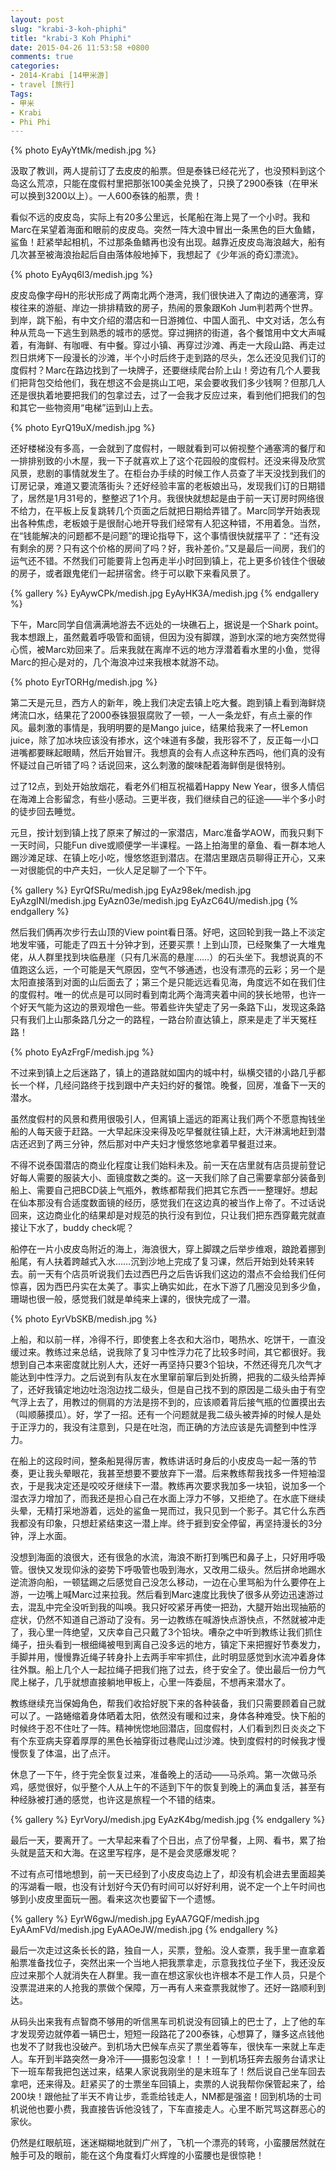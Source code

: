 ```yaml
---
layout: post
slug: "krabi-3-koh-phiphi"
title: "krabi-3 Koh Phiphi"
date: 2015-04-26 11:53:58 +0800
comments: true
categories:
- 2014-Krabi [14甲米游]
- travel [旅行]
Tags:
- 甲米
- Krabi
- Phi Phi
---
```


{% photo EyAyYtMk/medish.jpg %}

汲取了教训，两人提前订了去皮皮的船票。但是泰铢已经花光了，也没预料到这个岛这么荒凉，只能在度假村里把那张100美金兑换了，只换了2900泰铢（在甲米可以换到3200以上）。一人600泰铢的船票，贵！

看似不远的皮皮岛，实际上有20多公里远，长尾船在海上晃了一个小时。我和Marc在呆望着海面和眼前的皮皮岛。突然一阵大浪中冒出一条黑色的巨大鱼鳍，鲨鱼！赶紧举起相机，不过那条鱼鳍再也没有出现。越靠近皮皮岛海浪越大，船有几次甚至被海浪抬起后自由落体般地掉下，我想起了《少年派的奇幻漂流》。

<!-- more -->

{% photo EyAyq6l3/medish.jpg %}

皮皮岛像字母H的形状形成了两南北两个港湾，我们很快进入了南边的通塞湾，穿梭往来的游艇、岸边一排排精致的房子，热闹的景象跟Koh Jum判若两个世界。到岸，跳下船，有中文介绍的潜店和一日游摊位、中国人面孔、中文对话，怎么有种从荒岛一下逃生到熟悉的城市的感觉。穿过拥挤的街道，各个餐馆用中文大声喊着，有海鲜、有咖喱、有中餐。穿过小镇、再穿过沙滩、再走一大段山路、再走过烈日烘烤下一段漫长的沙滩，半个小时后终于走到路的尽头，怎么还没见我们订的度假村？Marc在路边找到了一块牌子，还要继续爬台阶上山！旁边有几个人要我们把背包交给他们，我在想这不会是挑山工吧，呆会要收我们多少钱啊？但那几人还是很执着地要把我们的包拿过去，过了一会我才反应过来，看到他们把我们的包和其它一些物资用“电梯”运到山上去。

{% photo EyrQ19uX/medish.jpg %}

还好楼梯没有多高，一会就到了度假村，一眼就看到可以俯视整个通塞湾的餐厅和一排排别致的小木屋，我一下子就喜欢上了这个花园般的度假村。还没来得及欣赏风景，悲剧的事情就发生了。在柜台办手续的时候工作人员查了半天没找到我们的订房记录，难道又要流落街头？还好经验丰富的老板娘出马，发现我们订的日期错了，居然是1月31号的，整整迟了1个月。我很快就想起是由于前一天订房时网络很不给力，在平板上反复跳转几个页面之后就把日期给弄错了。Marc同学开始表现出各种焦虑，老板娘于是很耐心地开导我们经常有人犯这种错，不用着急。当然，在“钱能解决的问题都不是问题”的理论指导下，这个事情很快就摆平了：“还有没有剩余的房？只有这个价格的房间了吗？好，我补差价。”又是最后一间房，我们的运气还不错。不然我们可能要背上包再走半小时回到镇上，花上更多价钱住个很破的房子，或者跟鬼佬们一起拼宿舍。终于可以歇下来看风景了。

{% gallery %}
EyAywCPk/medish.jpg
EyAyHK3A/medish.jpg
{% endgallery %}

下午，Marc同学自信满满地游去不远处的一块礁石上，据说是一个Shark point。我本想跟上，虽然戴着呼吸管和面镜，但因为没有脚蹼，游到水深的地方突然觉得心慌，被Marc劝回来了。后来我就在离岸不远的地方浮潜着看水里的小鱼，觉得Marc的担心是对的，几个海浪冲过来我根本就游不动。

{% photo EyrTORHg/medish.jpg %}

第二天是元旦，西方人的新年，晚上我们决定去镇上吃大餐。跑到镇上看到海鲜烧烤流口水，结果花了2000泰铢狠狠腐败了一顿，一人一条龙虾，有点土豪的作风。最刺激的事情是，我明明要的是Mango juice，结果给我来了一杯Lemon juice，除了加冰块应该没有掺水，这个味道有多酸，我形容不了，反正每一小口进嘴都要眯起眼睛，然后开始冒汗。我想真的会有人点这种东西吗，他们真的没有怀疑过自己听错了吗？话说回来，这么刺激的酸味配着海鲜倒是很特别。

过了12点，到处开始放烟花，看老外们相互祝福着Happy New Year，很多人情侣在海滩上合影留念，有些小感动。三更半夜，我们继续自己的征途——半个多小时的徒步回去睡觉。

元旦，按计划到镇上找了原来了解过的一家潜店，Marc准备学AOW，而我只剩下一天时间，只能Fun dive或顺便学一半课程。一路上拍海里的章鱼、看一群本地人踢沙滩足球、在镇上吃小吃，慢悠悠逛到潜店。在潜店里跟店员聊得正开心，又来一对很能侃的中产夫妇，一伙人足足聊了一个下午。

{% gallery %}
EyrQfSRu/medish.jpg
EyAz98ek/medish.jpg
EyAzgINl/medish.jpg
EyAzn03e/medish.jpg
EyAzC64U/medish.jpg
{% endgallery %}

然后我们俩再次步行去山顶的View point看日落。好吧，这回轮到我一路上不淡定地发牢骚，可能走了四五十分钟才到，还要买票！上到山顶，已经聚集了一大堆鬼佬，从人群里找到块临悬崖（只有几米高的悬崖……）的石头坐下。我想说真的不值跑这么远，一个可能是天气原因，空气不够通透，也没有漂亮的云彩；另一个是太阳直接落到对面的山后面去了；第三个是只能远远看见海，角度远不如在我们住的度假村。唯一的优点是可以同时看到南北两个海湾夹着中间的狭长地带，也许一个好天气能为这边的景观增色一些。带着些许失望走了另一条路下山，发现这条路只有我们上山那条路几分之一的路程，一路台阶直达镇上，原来是走了半天冤枉路！

{% photo EyAzFrgF/medish.jpg %}

不过来到镇上之后迷路了，镇上的道路就如国内的城中村，纵横交错的小路几乎都长一个样，几经问路终于找到跟中产夫妇约好的餐馆。晚餐，回房，准备下一天的潜水。

虽然度假村的风景和费用很吸引人，但离镇上遥远的距离让我们两个不愿意掏钱坐船的人每天疲于赶路。一大早起床没来得及吃早餐就往镇上赶，大汗淋漓地赶到潜店还迟到了两三分钟，然后那对中产夫妇才慢悠悠地拿着早餐逛过来。

不得不说泰国潜店的商业化程度让我们始料未及。前一天在店里就有店员提前登记好每人需要的服装大小、面镜度数之类的。这一天我们除了自己需要拿部分装备到船上、需要自己把BCD装上气瓶外，教练都帮我们把其它东西一一整理好。想起在仙本那没有合适度数面镜的经历，感觉我们在这边真的被当作上帝了。不过话说回来，这边商业化的结果却是对规范的执行没有到位，只让我们把东西穿戴完就直接让下水了，buddy check呢？

船停在一片小皮皮岛附近的海上，海浪很大，穿上脚蹼之后举步维艰，踉跄着挪到船尾，有人扶着跨越式入水……沉到沙地上完成了复习课，然后开始到处转来转去。前一天有个店员听说我们去过西巴丹之后告诉我们这边的潜点不会给我们任何惊喜，因为西巴丹实在太美了。事实上确实如此，在水下游了几圈没见到多少鱼，珊瑚也很一般，感觉我们就是单纯来上课的，很快完成了一潜。

{% photo EyrVbSKB/medish.jpg %}

上船，和以前一样，冷得不行，即使套上冬衣和大浴巾，喝热水、吃饼干，一直没缓过来。教练过来总结，说我除了复习中性浮力花了比较多时间，其它都很好。我想到自己本来密度就比别人大，还好一再坚持只要3个铅块，不然还得充几次气才能达到中性浮力。之后说到有队友在水里窜前窜后到处折腾，把我的二级头给弄掉了，还好我镇定地边吐泡泡边找二级头，但是自己找不到的原因是二级头由于有空气浮上去了，用教过的侧肩的方法是捞不到的，应该顺着背后接气瓶的位置摸出去（叫顺藤摸瓜）。好，学了一招。还有一个问题就是我二级头被弄掉的时候人是处于正浮力的，我没有注意到，只是在吐泡，而正确的方法应该是先调整到中性浮力。

在船上的这段时间，整条船晃得厉害，教练讲话时身后的小皮皮岛一起一落的节奏，更让我头晕眼花，我甚至想要不要放弃下一潜。后来教练帮我找多一件短袖湿衣，于是我决定还是咬咬牙继续下一潜。教练再次要求我加多一块铅，说加多一个湿衣浮力增加了，而我还是担心自己在水面上浮力不够，又拒绝了。在水底下继续头晕，无精打采地游着，远处的鲨鱼一晃而过，我只见到一个影子。其它什么东西我都没有印象，只想赶紧结束这一潜上岸。终于捱到安全停留，再坚持漫长的3分钟，浮上水面。

没想到海面的浪很大，还有很急的水流，海浪不断打到嘴巴和鼻子上，只好用呼吸管。很快又发现仰泳的姿势下呼吸管也吸到海水，又改用二级头。然后拼命地踢水逆流游向船，一顿猛踢之后感觉自己没怎么移动，一边在心里骂船为什么要停在上游，一边嘴上喊Marc过来拉我。然后看到Marc速度比我快了很多从旁边迅速游过去，混乱中完全没听到我的叫唤。我只好咬紧牙再使一把劲，大腿开始出现抽筋的症状，仍然不知道自己游动了没有。另一边教练在喊游快点游快点，不然就被冲走了，我心里一阵绝望，又庆幸自己只戴了3个铅块。嘈杂之中听到教练让我们抓住绳子，扭头看到一根细绳被甩到离自己没多远的地方，镇定下来把握好节奏发力，手脚并用，慢慢靠近绳子转身扑上去两手牢牢抓住，此时明显感觉到水流冲着身体往外飘。船上几个人一起拉绳子把我们拖了过去，终于安全了。使出最后一份力气爬上梯子，几乎就想直接躺地甲板上，心里一阵委屈，不想再来潜水了。

教练继续充当保姆角色，帮我们收拾好脱下来的各种装备，我们只需要顾着自己就可以了。一路蜷缩着身体晒着太阳，依然没有暖和过来，身体各种难受。快下船的时候终于忍不住吐了一阵。精神恍惚地回潜店，回度假村，人们看到烈日炎炎之下有个东亚病夫穿着厚厚的黑色长袖穿街过巷爬山过沙滩。快到度假村的时候我才慢慢恢复了体温，出了点汗。

休息了一下午，终于完全恢复过来，准备晚上的活动——马杀鸡。第一次做马杀鸡，感觉很好，似乎整个人从上午的不适到下午的恢复到晚上的满血复活，甚至有种经脉被打通的感觉，也许这是旅程一个不错的结束。

{% gallery %}
EyrVoryJ/medish.jpg
EyAzK4bg/medish.jpg
{% endgallery %}

最后一天，要离开了。一大早起来看了个日出，点了份早餐，上网、看书，累了抬头就是蓝天和大海。在这里写程序，是不是会灵感爆发呢？

不过有点可惜地想到，前一天已经到了小皮皮岛边上了，却没有机会进去里面超美的泻湖看一眼，也没有计划好今天仍有时间可以好好利用，说不定一个上午时间也够到小皮皮里面玩一圈。看来这次也要留下一个遗憾。

{% gallery %}
EyrW6gwJ/medish.jpg
EyAA7GQF/medish.jpg
EyAAmFVd/medish.jpg
EyAAOeJW/medish.jpg
{% endgallery %}

最后一次走过这条长长的路，独自一人，买票，登船。没人查票，我手里一直拿着船票准备找位子，突然出来一个当地人把我票拿走，示意我找位子坐下，我还没反应过来那个人就消失在人群里。我一直在想这家伙也许根本不是工作人员，只是个没票混进来的人抢我的票做个保障，万一再有人来查票我就惨了。还好一路顺利到达。

从码头出来我有点智商不够用的听信黑车司机说没有回镇上的巴士了，上了他的车才发现旁边就停着一辆巴士，短短一段路花了200泰铢，心想算了，赚多这点钱他也发不了财我也没破产。到机场大巴候车点买了票坐着等车，很快车一来就上车走人。车开到半路突然一身冷汗——摄影包没拿！！！一到机场狂奔去服务台请求让下一班车帮我把包送过来，结果人家说我刚坐的是末班车了！然后说自己坐车回去拿吧，还来得及。赶紧买了的士票坐车回镇上，卖票的人说我帮你保管起来了，给200块！跟他扯了半天不肯让步，乖乖给钱走人，NM都是强盗！回到机场的士司机说他也要小费，我直接告诉他没钱了，下车直接走人。心里不断咒骂这群恶心的家伙。

仍然是红眼航班，迷迷糊糊地就到广州了，飞机一个漂亮的转弯，小蛮腰居然就在触手可及的眼前，能在这个角度看灯火辉煌的小蛮腰也是很惊艳！
